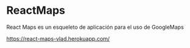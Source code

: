 # ReactMaps
React Maps es un esqueleto de aplicación para el uso de GoogleMaps

https://react-maps-vlad.herokuapp.com/

